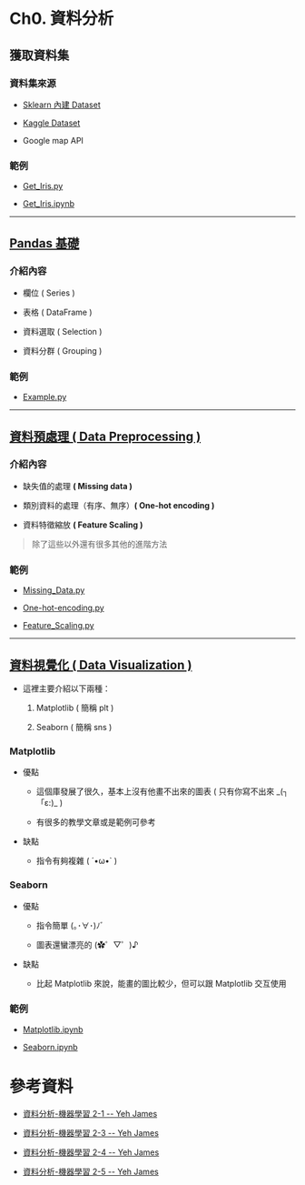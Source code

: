 # Ch0. 資料分析

## 獲取資料集
### 資料集來源
* [Sklearn 內建 Dataset](https://scikit-learn.org/stable/datasets/toy_dataset.html)

* [Kaggle Dataset](https://www.kaggle.com/datasets)

* Google map API

### 範例

* [Get_Iris.py](./Get_Data/Get_Iris.py)

* [Get_Iris.ipynb](./Get_Data/Get_Iris.ipynb)

---

## [Pandas 基礎](./Pandas_Example/README.md)

### 介紹內容

* 欄位 ( Series )

* 表格 ( DataFrame )

* 資料選取 ( Selection )

* 資料分群 ( Grouping )

### 範例

* [Example.py](./Pandas_Example/Example.py)

---

## [資料預處理 ( Data Preprocessing )](./Data_Preprocessing/README.md)

### 介紹內容
    
* 缺失值的處理 **( Missing data )**

* 類別資料的處理（有序、無序）**( One-hot encoding )**

* 資料特徵縮放 **( Feature Scaling )**

> 除了這些以外還有很多其他的進階方法

### 範例

* [Missing_Data.py](./Data_Preprocessing/Missing_Data.py)

* [One-hot-encoding.py](./Data_Preprocessing/One-hot-encoding.py)

* [Feature_Scaling.py](./Data_Preprocessing/Feature_Scaling.py)

---

## [資料視覺化 ( Data Visualization )](./Data_Visualization/README.md)

* 這裡主要介紹以下兩種：
    
    1. Matplotlib ( 簡稱 plt )
    
    2. Seaborn ( 簡稱 sns )

### Matplotlib

* 優點
    
    * 這個庫發展了很久，基本上沒有他畫不出來的圖表 ( 只有你寫不出來 \_(┐「ε:)\_ )
    
    * 有很多的教學文章或是範例可參考

* 缺點
    
    * 指令有夠複雜 ( ´•ω•` )

### Seaborn

* 優點

    * 指令簡單 (｡･∀･)ﾉﾞ
    
    * 圖表還蠻漂亮的 (✿゜▽゜)♪

* 缺點

    * 比起 Matplotlib 來說，能畫的圖比較少，但可以跟 Matplotlib 交互使用

### 範例

* [Matplotlib.ipynb](./Data_Visualization/Matplotlib.ipynb)

* [Seaborn.ipynb](./Data_Visualization/Seaborn.ipynb)

# 參考資料

* [資料分析-機器學習 2-1 -- Yeh James](https://medium.com/jameslearningnote/%E8%B3%87%E6%96%99%E5%88%86%E6%9E%90-%E6%A9%9F%E5%99%A8%E5%AD%B8%E7%BF%92-%E7%AC%AC2-1%E8%AC%9B-%E5%A6%82%E4%BD%95%E7%8D%B2%E5%8F%96%E8%B3%87%E6%96%99-sklearn%E5%85%A7%E5%BB%BA%E8%B3%87%E6%96%99%E9%9B%86-baa8f027ed7b)

* [資料分析-機器學習 2-3 -- Yeh James](https://medium.com/jameslearningnote/%E8%B3%87%E6%96%99%E5%88%86%E6%9E%90-%E6%A9%9F%E5%99%A8%E5%AD%B8%E7%BF%92-%E7%AC%AC2-3%E8%AC%9B-pandas-%E5%9F%BA%E6%9C%ACfunction%E4%BB%8B%E7%B4%B9-series-dataframe-selection-grouping-447a3fa90b60)

* [資料分析-機器學習 2-4 -- Yeh James](https://medium.com/jameslearningnote/%E8%B3%87%E6%96%99%E5%88%86%E6%9E%90-%E6%A9%9F%E5%99%A8%E5%AD%B8%E7%BF%92-%E7%AC%AC2-4%E8%AC%9B-%E8%B3%87%E6%96%99%E5%89%8D%E8%99%95%E7%90%86-missing-data-one-hot-encoding-feature-scaling-3b70a7839b4a)

* [資料分析-機器學習 2-5 -- Yeh James](https://medium.com/jameslearningnote/%E8%B3%87%E6%96%99%E5%88%86%E6%9E%90-%E6%A9%9F%E5%99%A8%E5%AD%B8%E7%BF%92-%E7%AC%AC2-5%E8%AC%9B-%E8%B3%87%E6%96%99%E8%A6%96%E8%A6%BA%E5%8C%96-matplotlib-seaborn-plotly-75cd353d6d3f)